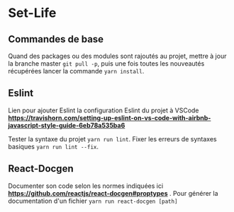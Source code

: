 # Set-Life
## Commandes de base
Quand des packages ou des modules sont rajoutés au projet, mettre à jour la branche master `git pull -p`, puis une fois toutes les nouveautés récupérées lancer la commande `yarn install`.

## Eslint
Lien pour ajouter Eslint la configuration Eslint du projet à VSCode **https://travishorn.com/setting-up-eslint-on-vs-code-with-airbnb-javascript-style-guide-6eb78a535ba6**

Tester la syntaxe du projet `yarn run lint`.
Fixer les erreurs de syntaxes basiques `yarn run lint --fix`.

## React-Docgen
Documenter son code selon les normes indiquées ici **https://github.com/reactjs/react-docgen#proptypes** .
Pour générer la documentation d'un fichier `yarn run react-docgen [path]`
